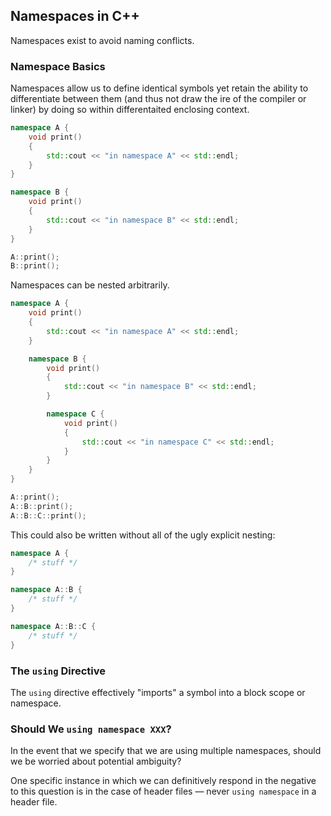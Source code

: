 ## Namespaces in C++

Namespaces exist to avoid naming conflicts. 

### Namespace Basics

Namespaces allow us to define identical symbols yet retain the ability to differentiate between them (and thus not draw the ire of the compiler or linker) by doing so within differentaited enclosing context. 

```C++
namespace A {
    void print()
    {
        std::cout << "in namespace A" << std::endl;
    }
}

namespace B {
    void print()
    {
        std::cout << "in namespace B" << std::endl;
    }
}

A::print();
B::print();
```

Namespaces can be nested arbitrarily. 

```C++
namespace A {
    void print()
    {
        std::cout << "in namespace A" << std::endl;
    }

    namespace B {
        void print()
        {
            std::cout << "in namespace B" << std::endl;
        }

        namespace C {
            void print()
            {
                std::cout << "in namespace C" << std::endl;
            }
        }
    }
}

A::print();
A::B::print();
A::B::C::print();
```

This could also be written without all of the ugly explicit nesting:

```C++
namespace A {
    /* stuff */
}

namespace A::B {
    /* stuff */
}

namespace A::B::C {
    /* stuff */
}
```

### The `using` Directive

The `using` directive effectively "imports" a symbol into a block scope or namespace. 

### Should We `using namespace XXX`?

In the event that we specify that we are using multiple namespaces, should we be worried about potential ambiguity?

One specific instance in which we can definitively respond in the negative to this question is in the case of header files — never `using namespace` in a header file. 
